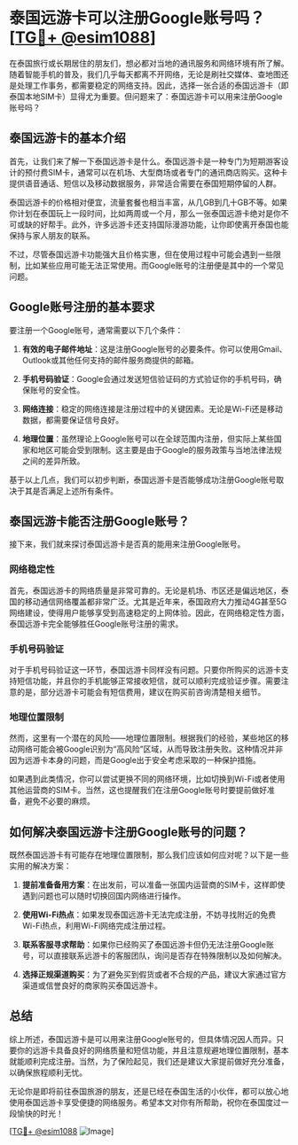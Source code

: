 # 泰国远游卡可以注册Google账号吗？[[TG💪+ @esim1088](https://t.me/s/esim1088)]

在泰国旅行或长期居住的朋友们，想必都对当地的通讯服务和网络环境有所了解。随着智能手机的普及，我们几乎每天都离不开网络，无论是刷社交媒体、查地图还是处理工作事务，都需要稳定的网络支持。因此，选择一张合适的泰国远游卡（即泰国本地SIM卡）显得尤为重要。但问题来了：泰国远游卡可以用来注册Google账号吗？

## 泰国远游卡的基本介绍

首先，让我们来了解一下泰国远游卡是什么。泰国远游卡是一种专门为短期游客设计的预付费SIM卡，通常可以在机场、大型商场或者专门的通讯商店购买。这种卡提供语音通话、短信以及移动数据服务，非常适合需要在泰国短期停留的人群。

泰国远游卡的价格相对便宜，流量套餐也相当丰富，从几GB到几十GB不等。如果你计划在泰国玩上一段时间，比如两周或一个月，那么一张泰国远游卡绝对是你不可或缺的好帮手。此外，许多远游卡还支持国际漫游功能，让你即使离开泰国也能保持与家人朋友的联系。

不过，尽管泰国远游卡功能强大且价格实惠，但在使用过程中可能会遇到一些限制，比如某些应用可能无法正常使用。而Google账号的注册便是其中的一个常见问题。

## Google账号注册的基本要求

要注册一个Google账号，通常需要以下几个条件：

1. **有效的电子邮件地址**：这是注册Google账号的必要条件。你可以使用Gmail、Outlook或其他任何支持的邮件服务商提供的邮箱。
   
2. **手机号码验证**：Google会通过发送短信验证码的方式验证你的手机号码，确保账号的安全性。

3. **网络连接**：稳定的网络连接是注册过程中的关键因素。无论是Wi-Fi还是移动数据，都需要保证信号良好。

4. **地理位置**：虽然理论上Google账号可以在全球范围内注册，但实际上某些国家和地区可能会受到限制。这主要是由于Google的服务政策与当地法律法规之间的差异所致。

基于以上几点，我们可以初步判断，泰国远游卡是否能够成功注册Google账号取决于其是否满足上述所有条件。

## 泰国远游卡能否注册Google账号？

接下来，我们就来探讨泰国远游卡是否真的能用来注册Google账号。

### 网络稳定性

首先，泰国远游卡的网络质量是非常可靠的。无论是机场、市区还是偏远地区，泰国的移动通信网络覆盖都非常广泛。尤其是近年来，泰国政府大力推动4G甚至5G网络建设，使得用户能够享受到高速稳定的上网体验。因此，在网络稳定性方面，泰国远游卡完全能够胜任Google账号注册的需求。

### 手机号码验证

对于手机号码验证这一环节，泰国远游卡同样没有问题。只要你所购买的远游卡支持短信功能，并且你的手机能够正常接收短信，就可以顺利完成验证步骤。需要注意的是，部分远游卡可能会有短信费用，建议在购买前咨询清楚相关细节。

### 地理位置限制

然而，这里有一个潜在的风险——地理位置限制。根据我们的经验，某些地区的移动网络可能会被Google识别为“高风险”区域，从而导致注册失败。这种情况并非因为远游卡本身的问题，而是Google出于安全考虑采取的一种保护措施。

如果遇到此类情况，你可以尝试更换不同的网络环境，比如切换到Wi-Fi或者使用其他运营商的SIM卡。当然，这也提醒我们在注册Google账号时要提前做好准备，避免不必要的麻烦。

## 如何解决泰国远游卡注册Google账号的问题？

既然泰国远游卡有可能存在地理位置限制，那么我们应该如何应对呢？以下是一些实用的解决方案：

1. **提前准备备用方案**：在出发前，可以准备一张国内运营商的SIM卡，这样即使遇到问题也可以随时切换回国内网络进行操作。

2. **使用Wi-Fi热点**：如果发现泰国远游卡无法完成注册，不妨寻找附近的免费Wi-Fi热点，利用Wi-Fi网络完成注册过程。

3. **联系客服寻求帮助**：如果你已经购买了泰国远游卡但仍无法注册Google账号，可以直接联系远游卡的客服团队，询问是否存在特殊限制以及如何解决。

4. **选择正规渠道购买**：为了避免买到假货或者不合规的产品，建议大家通过官方渠道或信誉良好的商家购买泰国远游卡。

## 总结

综上所述，泰国远游卡是可以用来注册Google账号的，但具体情况因人而异。只要你的远游卡具备良好的网络质量和短信功能，并且注意规避地理位置限制，基本就能顺利完成注册。当然，为了保险起见，我们还是建议大家提前做好充分准备，以确保旅程顺利无忧。

无论你是即将前往泰国旅游的朋友，还是已经在泰国生活的小伙伴，都可以放心地使用泰国远游卡享受便捷的网络服务。希望本文对你有所帮助，祝你在泰国度过一段愉快的时光！

[[TG💪+ @esim1088](https://t.me/s/esim1088) ![Image](https://i.postimg.cc/4NQfJmqS/Snipaste-2025-05-13-00-14-12.png)]